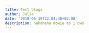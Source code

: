 ```yaml
---
title: Test bloga
author: Julia
date: '2018-06-19T22:04:48+02:00'
description: hahahaha mowie to i owo
---
```


